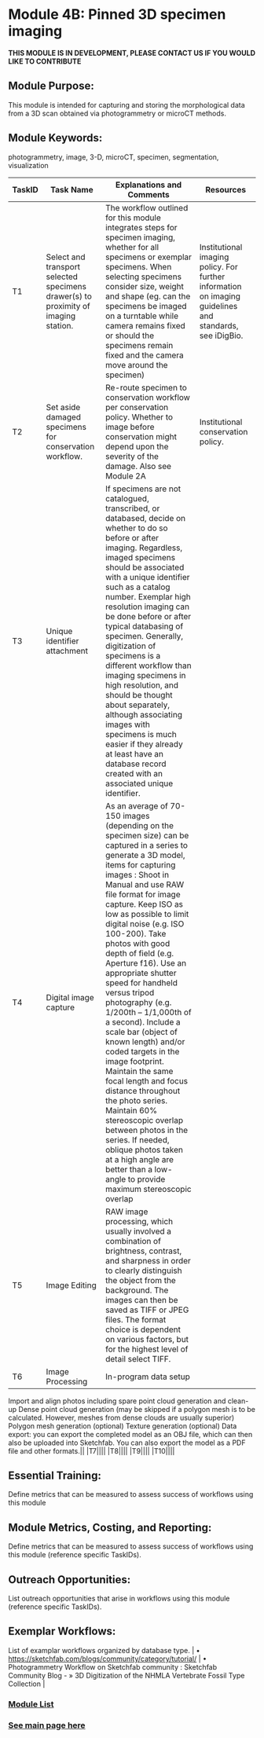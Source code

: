 # Module 4B: Pinned 3D specimen imaging
**THIS MODULE IS IN DEVELOPMENT, PLEASE CONTACT US IF YOU WOULD LIKE TO CONTRIBUTE**

## Module Purpose: 
This module is intended for capturing and storing the morphological data from a 3D scan obtained via photogrammetry or microCT methods.

## Module Keywords: 
photogrammetry, image, 3-D, microCT, specimen, segmentation, visualization


| TaskID | Task Name | Explanations and Comments | Resources |
|--------|-----------|---------------------------|-----------|
|T1| Select and transport selected specimens drawer(s) to proximity of imaging station.|The workflow outlined for this module integrates steps for specimen imaging, whether for all specimens or exemplar specimens. When selecting specimens consider size, weight and shape (eg. can the specimens be imaged on a turntable while camera remains fixed or should the specimens remain fixed and the camera move around the specimen)| Institutional imaging policy. For further information on imaging guidelines and standards, see iDigBio.|
|T2|Set aside damaged specimens for conservation workflow.|Re-route specimen to conservation workflow per conservation policy. Whether to image before conservation might depend upon the severity of the damage. Also see Module 2A|Institutional conservation policy.|
|T3|Unique identifier attachment |If specimens are not catalogued, transcribed, or databased, decide on whether to do so before or after imaging. Regardless, imaged specimens should be associated with a unique identifier such as a catalog number.  Exemplar high resolution imaging can be done before or after typical databasing of specimen. Generally, digitization of specimens is a different workflow than imaging specimens in high resolution, and should be thought about separately, although associating images with specimens is much easier if they already at least have an database record created with an associated unique identifier.||
|T4|Digital image capture| As an average of 70-150 images (depending on the specimen size) can be captured in a series to generate a 3D model, items for capturing images : Shoot in Manual and use RAW file format for image capture. Keep ISO as low as possible to limit digital noise (e.g. ISO 100-200). Take photos with good depth of field (e.g. Aperture f16). Use an appropriate shutter speed for handheld versus tripod photography (e.g. 1/200th – 1/1,000th of a second). Include a scale bar (object of known length) and/or coded targets in the image footprint. Maintain the same focal length and focus distance throughout the photo series. Maintain 60% stereoscopic overlap between photos in the series. If needed, oblique photos taken at a high angle are better than a low-angle to provide maximum stereoscopic overlap||
|T5|Image Editing|RAW image processing, which usually involved a combination of brightness, contrast, and sharpness in order to clearly distinguish the object from the background. The images can then be saved as TIFF or JPEG files. The format choice is dependent on various factors, but for the highest level of detail select TIFF.||
|T6|Image Processing|In-program data setup
Import and align photos including spare point cloud generation and clean-up
Dense point cloud generation (may be skipped if a polygon mesh is to be calculated. However, meshes from dense clouds are usually superior)
Polygon mesh generation (optional)
Texture generation (optional)
Data export: you can export the completed model as an OBJ file, which can then also be uploaded into Sketchfab. You can also export the model as a PDF file and other formats.||
|T7||||
|T8||||
|T9||||
|T10||||



## Essential Training: 
Define metrics that can be measured to assess success of workflows using this module

## Module Metrics, Costing, and Reporting: 
Define metrics that can be measured to assess success of workflows using this module (reference specific TaskIDs).

## Outreach Opportunities: 
List outreach opportunities that arise in workflows using this module (reference specific TaskIDs).

## Exemplar Workflows: 
List of examplar workflows organized by database type. |
• https://sketchfab.com/blogs/community/category/tutorial/ |
•	Photogrammetry Workflow on Sketchfab community : Sketchfab Community Blog - » 3D Digitization of the NHMLA Vertebrate Fossil Type Collection |


### [Module List](https://entcollnet.github.io/BugFlow/modules/)
### [See main page here](https://entcollnet.github.io/BugFlow/)

